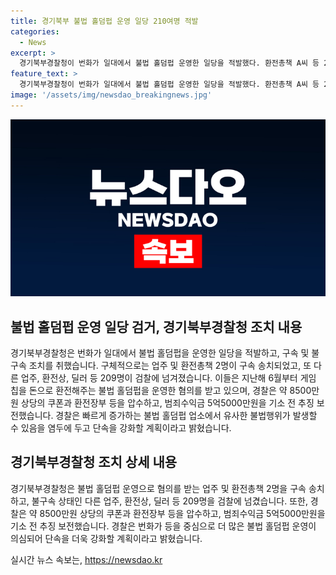 ```yaml
---
title: 경기북부 불법 홀덤펍 운영 일당 210여명 적발
categories:
  - News
excerpt: >
  경기북부경찰청이 번화가 일대에서 불법 홀덤펍 운영한 일당을 적발했다. 환전총책 A씨 등 2명이 구속 송치됐고, 또 다른 209명은 검찰에 넘겼다. 압수된 현금, 쿠폰, 장부 등으로 범죄수익금 5억5000만원을 추징 보전했다. 경찰은 단속을 강화할 계획이라고 전했다.
feature_text: >
  경기북부경찰청이 번화가 일대에서 불법 홀덤펍 운영한 일당을 적발했다. 환전총책 A씨 등 2명이 구속 송치됐고, 또 다른 209명은 검찰에 넘겼다. 압수된 현금, 쿠폰, 장부 등으로 범죄수익금 5억5000만원을 추징 보전했다. 경찰은 단속을 강화할 계획이라고 전했다.
image: '/assets/img/newsdao_breakingnews.jpg'
---
```


<p><img src="/assets/img/newsdao_breakingnews.jpg" alt="koreaapp 속보" /></p>

<h2 data-ke-size="size26">불법 홀덤펍 운영 일당 검거, 경기북부경찰청 조치 내용</h2>

<p data-ke-size="size16">경기북부경찰청은 번화가 일대에서 불법 홀덤펍을 운영한 일당을 적발하고, 구속 및 불구속 조치를 취했습니다. 구체적으로는 업주 및 환전총책 2명이 구속 송치되었고, 또 다른 업주, 환전상, 딜러 등 209명이 검찰에 넘겨졌습니다. 이들은 지난해 6월부터 게임 칩을 돈으로 환전해주는 불법 홀덤펍을 운영한 혐의를 받고 있으며, 경찰은 약 8500만원 상당의 쿠폰과 환전장부 등을 압수하고, 범죄수익금 5억5000만원을 기소 전 추징 보전했습니다. 경찰은 빠르게 증가하는 불법 홀덤펍 업소에서 유사한 불법행위가 발생할 수 있음을 염두에 두고 단속을 강화할 계획이라고 밝혔습니다.</p>

<h2 data-ke-size="size26">경기북부경찰청 조치 상세 내용</h2>

<p data-ke-size="size16">경기북부경찰청은 불법 홀덤펍 운영으로 혐의를 받는 업주 및 환전총책 2명을 구속 송치하고, 불구속 상태인 다른 업주, 환전상, 딜러 등 209명을 검찰에 넘겼습니다. 또한, 경찰은 약 8500만원 상당의 쿠폰과 환전장부 등을 압수하고, 범죄수익금 5억5000만원을 기소 전 추징 보전했습니다. 경찰은 번화가 등을 중심으로 더 많은 불법 홀덤펍 운영이 의심되어 단속을 더욱 강화할 계획이라고 밝혔습니다.</p>
실시간 뉴스 속보는, <a href="https://newsdao.kr" rel="dofollow">https://newsdao.kr</a>



